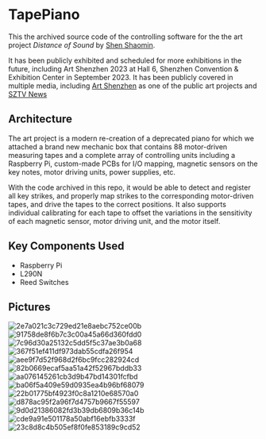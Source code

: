 # TapePiano

This the archived source code of the controlling software for the the art project *Distance of Sound* by [Shen Shaomin](https://en.wikipedia.org/wiki/Shen_Shaomin).

It has been publicly exhibited and scheduled for more exhibitions in the future, including Art Shenzhen 2023 at Hall 6, Shenzhen Convention & Exhibition Center in September 2023. It has been publicly covered in multiple media, including [Art Shenzhen](https://mp.weixin.qq.com/s/xibU71yUhfo1dbHxoiUPHg) as one of the public art projects and [SZTV News](https://mp.weixin.qq.com/s/USHdcssANFCf1vWlJYQphQ)

## Architecture

The art project is a modern re-creation of a deprecated piano for which we attached a brand new mechanic box that contains 88 motor-driven measuring tapes and a complete array of controlling units including a Raspberry Pi, custom-made PCBs for I/O mapping, magnetic sensors on the key notes, motor driving units, power supplies, etc.

With the code archived in this repo, it would be able to detect and register all key strikes, and properly map strikes to the corresponding motor-driven tapes, and drive the tapes to the correct positions. It also supports individual calibrating for each tape to offset the variations in the sensitivity of each magnetic sensor, motor driving unit, and the motor itself.

## Key Components Used

- Raspberry Pi
- L290N
- Reed Switches

## Pictures 

![2e7a021c3c729ed21e8aebc752ce00b](https://github.com/Alive24/TapePiano/assets/20827211/4569de94-c147-427e-9755-57bb95427d8b)
![91758de8f6b7c3c00a45a66d360fdd0](https://github.com/Alive24/TapePiano/assets/20827211/5e2b27bc-4c85-44ee-90de-e1b9cf2fe465)
![7c96d30a25132c5dd5f5c37ae3b0a68](https://github.com/Alive24/TapePiano/assets/20827211/4af85cc3-408b-4ff6-8e19-e9acf6d72cf9)
![367f51ef411df973dab55cdfa26f954](https://github.com/Alive24/TapePiano/assets/20827211/1164de34-0869-495e-bd05-0ea140325da7)
![aee9f7d52f968d2f6bc9fcc282924cd](https://github.com/Alive24/TapePiano/assets/20827211/b8939691-bd44-4341-ba59-9ca951f2f4d1)
![82b0669ecaf5aa51a42f52967bddb33](https://github.com/Alive24/TapePiano/assets/20827211/8a091e95-918c-4c3f-8f00-d3ff21fb7919)
![aa076145261cb3d9b47bd14301fcfbd](https://github.com/Alive24/TapePiano/assets/20827211/ad5f6300-27da-4bc6-baa9-be9784503b9e)
![ba06f5a409e59d0935ea4b96bf68079](https://github.com/Alive24/TapePiano/assets/20827211/dbc5372d-7af8-40be-b408-ebc74339dc8f)
![22b01775bf4923f0c8a1210e68570a0](https://github.com/Alive24/TapePiano/assets/20827211/4c76c7b9-71f5-4565-80ce-679257efd6b3)
![d878ac95f2a96f7d4757b9667f55597](https://github.com/Alive24/TapePiano/assets/20827211/87383c5c-a9ec-4374-9979-9ff925c88f0f)
![9d0d21386082fd3b39db6809b36c14b](https://github.com/Alive24/TapePiano/assets/20827211/d553f5f0-2645-458f-8b4b-6c653ef925d9)
![cde9a91e501178a50abf16ebfb3333f](https://github.com/Alive24/TapePiano/assets/20827211/7ca4973b-ccc1-4cac-a2b8-e3695dcc097f)
![23c8d8c4b505ef8f0fe853189c9cd52](https://github.com/Alive24/TapePiano/assets/20827211/84642647-e2c5-483e-9745-823b7292de87)
